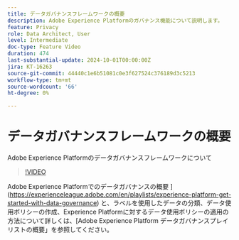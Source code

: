 ```yaml
---
title: データガバナンスフレームワークの概要
description: Adobe Experience Platformのガバナンス機能について説明します。
feature: Privacy
role: Data Architect, User
level: Intermediate
doc-type: Feature Video
duration: 474
last-substantial-update: 2024-10-01T00:00:00Z
jira: KT-16263
source-git-commit: 44440c1e6b51081c0e3f627524c376189d3c5213
workflow-type: tm+mt
source-wordcount: '66'
ht-degree: 0%

---
```



# データガバナンスフレームワークの概要

Adobe Experience Platformのデータガバナンスフレームワークについて

>[!VIDEO](https://video.tv.adobe.com/v/29708/?learn=on)

Adobe Experience Platformでのデータガバナンスの概要 ](https://experienceleague.adobe.com/en/playlists/experience-platform-get-started-with-data-governance) と、ラベルを使用したデータの分類、データ使用ポリシーの作成、Experience Platformに対するデータ使用ポリシーの適用の方法について詳しくは、[Adobe Experience Platform データガバナンスプレイリストの概要」を参照してください。
